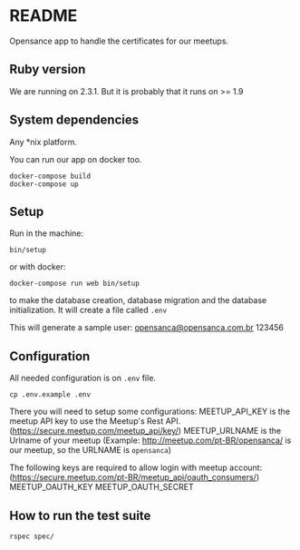 # README

Opensance app to handle the certificates for our meetups.

## Ruby version

We are running on 2.3.1. But it is probably that it runs on >= 1.9

## System dependencies

Any *nix platform.

You can run our app on docker too.
```
docker-compose build
docker-compose up
```

## Setup

Run in the machine:
```
bin/setup
```
or with docker:
```
docker-compose run web bin/setup
```

to make the database creation, database migration and the database initialization. It will create a file called `.env`


This will generate a sample user:
opensanca@opensanca.com.br
123456

## Configuration
All needed configuration is on `.env` file.


```
cp .env.example .env
```
There you will need to setup some configurations:
MEETUP_API_KEY   is the meetup API key to use the Meetup's Rest API. (https://secure.meetup.com/meetup_api/key/)
MEETUP_URLNAME   is the Urlname of your meetup (Example: http://meetup.com/pt-BR/opensanca/ is our meetup, so the URLNAME is `opensanca`)

The following keys are required to allow login with meetup account: (https://secure.meetup.com/pt-BR/meetup_api/oauth_consumers/)
MEETUP_OAUTH_KEY
MEETUP_OAUTH_SECRET

## How to run the test suite
`rspec spec/`

